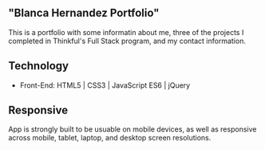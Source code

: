 ## "Blanca Hernandez Portfolio"
This is a portfolio with some informatin about me, three of the projects I completed in Thinkful's Full Stack program, and my contact information. 

## Technology
* Front-End: HTML5 | CSS3 | JavaScript ES6 | jQuery

## Responsive
App is strongly built to be usuable on mobile devices, as well as responsive across mobile, tablet, laptop, and desktop screen resolutions.